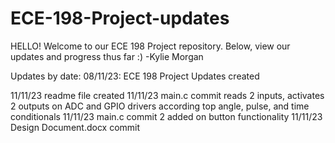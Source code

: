 # ECE-198-Project-updates


HELLO! Welcome to our ECE 198 Project repository. Below, view our updates and progress thus far :)
-Kylie Morgan


Updates by date:
08/11/23: ECE 198 Project Updates created

11/11/23 readme file created
11/11/23 main.c commit
  reads 2 inputs, activates 2 outputs on ADC and GPIO drivers according top angle, pulse, and time conditionals
11/11/23 main.c commit 2
  added on button functionality
11/11/23 Design Document.docx commit
